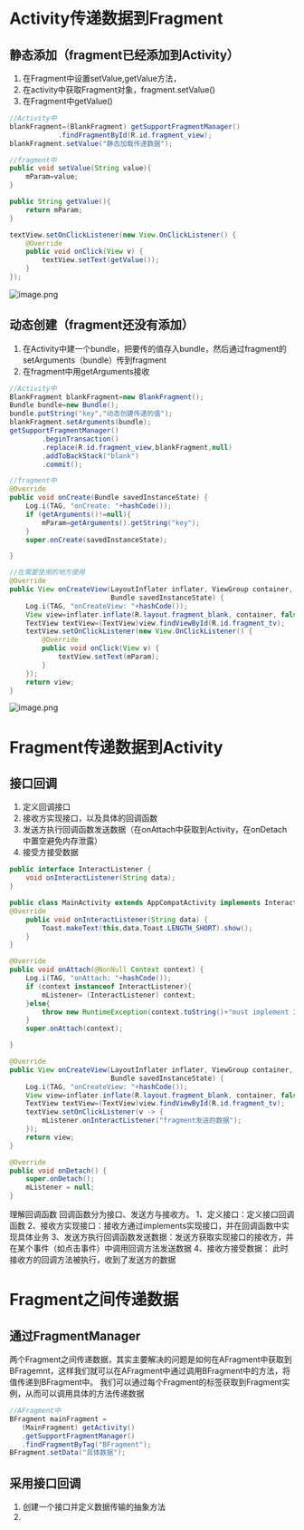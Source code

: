 # Activity传递数据到Fragment
## 静态添加（fragment已经添加到Activity）

1. 在Fragment中设置setValue,getValue方法，
2. 在activity中获取Fragment对象，fragment.setValue()
3. 在Fragment中getValue()
```java
//Activity中
blankFragment=(BlankFragment) getSupportFragmentManager()
            .findFragmentById(R.id.fragment_view);
blankFragment.setValue("静态加载传递数据");
```
```java
//fragment中
public void setValue(String value){
    mParam=value;
}

public String getValue(){
    return mParam;
}

textView.setOnClickListener(new View.OnClickListener() {
    @Override
    public void onClick(View v) {
        textView.setText(getValue());
    }
});
```
![image.png](http://starrylixu.oss-cn-beijing.aliyuncs.com/cfd94e780e42a79fb44ceed13074f77d.png)
## 动态创建（fragment还没有添加）

1. 在Activity中建一个bundle，把要传的值存入bundle，然后通过fragment的setArguments（bundle）传到fragment
2. 在fragment中用getArguments接收
```java
//Activity中
BlankFragment blankFragment=new BlankFragment();
Bundle bundle=new Bundle();
bundle.putString("key","动态创建传递的值");
blankFragment.setArguments(bundle);
getSupportFragmentManager()
        .beginTransaction()
        .replace(R.id.fragment_view,blankFragment,null)
        .addToBackStack("blank")
        .commit();
```
```java
//fragment中
@Override
public void onCreate(Bundle savedInstanceState) {
    Log.i(TAG, "onCreate: "+hashCode());
    if (getArguments()!=null){
        mParam=getArguments().getString("key");
    }
    super.onCreate(savedInstanceState);

}

//在需要使用的地方使用
@Override
public View onCreateView(LayoutInflater inflater, ViewGroup container,
                         Bundle savedInstanceState) {
    Log.i(TAG, "onCreateView: "+hashCode());
    View view=inflater.inflate(R.layout.fragment_blank, container, false);
    TextView textView=(TextView)view.findViewById(R.id.fragment_tv);
    textView.setOnClickListener(new View.OnClickListener() {
        @Override
        public void onClick(View v) {
            textView.setText(mParam);
        }
    });
    return view;
}
```
![image.png](http://starrylixu.oss-cn-beijing.aliyuncs.com/306ff722c914d8b8af32d0f1f4cbd7e8.png)
# Fragment传递数据到Activity
## 接口回调

1. 定义回调接口
2. 接收方实现接口，以及具体的回调函数
3. 发送方执行回调函数发送数据（在onAttach中获取到Activity，在onDetach中置空避免内存泄露）
4. 接受方接受数据
```java
public interface InteractListener {
    void onInteractListener(String data);
}
```
```java
public class MainActivity extends AppCompatActivity implements InteractListener {
@Override
    public void onInteractListener(String data) {
        Toast.makeText(this,data,Toast.LENGTH_SHORT).show();
    }
}
```
```java
@Override
public void onAttach(@NonNull Context context) {
    Log.i(TAG, "onAttach: "+hashCode());
    if (context instanceof InteractListener){
        mListener= (InteractListener) context;
    }else{
        throw new RuntimeException(context.toString()+"must implement InteractListener");
    }
    super.onAttach(context);

}

@Override
public View onCreateView(LayoutInflater inflater, ViewGroup container,
                         Bundle savedInstanceState) {
    Log.i(TAG, "onCreateView: "+hashCode());
    View view=inflater.inflate(R.layout.fragment_blank, container, false);
    TextView textView=(TextView)view.findViewById(R.id.fragment_tv);
    textView.setOnClickListener(v -> {
        mListener.onInteractListener("fragment发送的数据");
    });
    return view;
}

@Override
public void onDetach() {
    super.onDetach();
    mListener = null;
}
```
理解回调函数 回调函数分为接口、发送方与接收方。
1、定义接口：定义接口回调函数
2、接收方实现接口：接收方通过implements实现接口，并在回调函数中实现具体业务
3、发送方执行回调函数发送数据：发送方获取实现接口的接收方，并在某个事件（如点击事件）中调用回调方法发送数据
4、接收方接受数据： 此时接收方的回调方法被执行，收到了发送方的数据

# Fragment之间传递数据
## 通过FragmentManager
两个Fragment之间传递数据，其实主要解决的问题是如何在AFragment中获取到BFragemnt，这样我们就可以在AFragment中通过调用BFragment中的方法，将值传递到BFragment中。
我们可以通过每个Fragment的标签获取到Fragment实例，从而可以调用具体的方法传递数据
```java
//AFragment中
BFragment mainFragment =
   (MainFragment) getActivity()
   .getSupportFragmentManager()
   .findFragmentByTag("BFragment");
BFragment.setData("具体数据");
```
## 采用接口回调

1. 创建一个接口并定义数据传输的抽象方法
2. 

